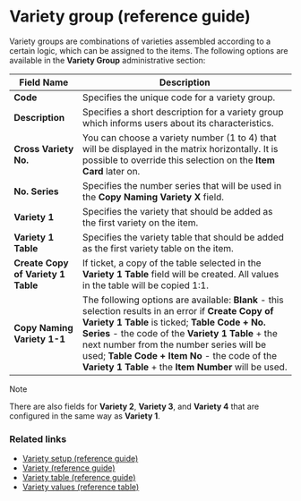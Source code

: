 # Variety group (reference guide)

Variety groups are combinations of varieties assembled according to a certain logic, which can be assigned to the items. The following options are available in the **Variety Group** administrative section: 


| Field Name      | Description |
| ----------- | ----------- |
| **Code**       | Specifies the unique code for a variety group.    |
| **Description**   | Specifies a short description for a variety group which informs users about its characteristics.      |
| **Cross Variety No.**  | You can choose a variety number (1 to 4) that will be displayed in the matrix horizontally. It is possible to override this selection on the **Item Card** later on.  |
| **No. Series** | Specifies the number series that will be used in the **Copy Naming Variety X** field.  |
| **Variety 1** | Specifies the variety that should be added as the first variety on the item. |
| **Variety 1 Table** | Specifies the variety table that should be added as the first variety table on the item. | 
| **Create Copy of Variety 1 Table** | If ticket, a copy of the table selected in the **Variety 1 Table** field will be created. All values in the table will be copied 1:1. |
| **Copy Naming Variety 1-1** | The following options are available: **Blank** - this selection results in an error if **Create Copy of Variety 1 Table** is ticked; **Table Code + No. Series** - the code of the **Variety 1 Table** + the next number from the number series will be used; **Table Code + Item No** - the code of the **Variety 1 Table** + the **Item Number** will be used.

> [!Note]
> There are also fields for **Variety 2**, **Variety 3**, and **Variety 4** that are configured in the same way as **Variety 1**.



### Related links

- [Variety setup (reference guide)](variety_setup.md)
- [Variety (reference guide)](variety.md)
- [Variety table (reference guide)](variety_table.md)
- [Variety values (reference table)](variety_values.md)